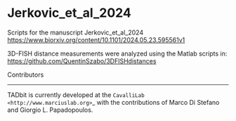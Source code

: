 # Jerkovic_et_al_2024
Scripts for the manuscript Jerkovic_et_al_2024 https://www.biorxiv.org/content/10.1101/2024.05.23.595561v1

3D-FISH distance measurements were analyzed using the Matlab scripts in:
https://github.com/QuentinSzabo/3DFISHdistances

Contributors
************

TADbit is currently developed at the  `CavalliLab <http://www.marciuslab.org>`_ with the contributions of Marco Di Stefano and Giorgio L. Papadopoulos.
